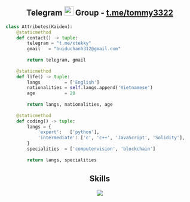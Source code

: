<h2 align="center">Telegram <img src="https://s8.gifyu.com/images/979447220829032478.gif" height="25px"> Group -  <a href="https://t.me/tommy3322">t.me/tommy3322</a></h2>



```python
class Attributes(Kaiden):
	@staticmethod
	def contact() -> tuple:
	    telegram = "t.me/xtekky"
	    gmail   = "buiduchanh312@gmail.com"
	    
	    return telegram, gmail
	
	@staticmethod
	def life() -> tuple:
		langs         = ['English']
		nationalities = self.langs.append('Vietnamese')
		age           = 28
		
		return langs, nationalities, age
	
	@staticmethod
	def coding() -> tuple:
		langs = {
			'expert':   ['python'],
			'intermediate': ['c', 'c++', 'JavaScript', 'Solidity'],
		}
		specialities  = ['computervision', 'blockchain']
		
		return langs, specialities

```
<h2 align="center">Skills </h2>

<p align="center">
  <a href="https://skillicons.dev">
    <img src="https://skillicons.dev/icons?i=python,vscode,c,cpp,js,solidity,aws,gcp,azure" />
  </a>
</p>

<p href="https://discord.gg/onlp" align="center">
    <img alt="" src="https://github-readme-stats.vercel.app/api?username=buiduchanh&theme=tokyonight&show_icons=true">
</p>

